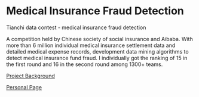 # Medical Insurance Fraud Detection
Tianchi data contest - medical insurance fraud detection  

A competition held by Chinese society of social insurance and Aibaba. With more than 6 million individual medical insurance settlement data and detailed medical expense records, development data mining algorithms to detect medical insurance fund fraud. I individually got the ranking of 15 in the first round and 16 in the second round among 1300+ teams.

[Project Background](https://tianchi.aliyun.com/competition/information.htm?raceId=231607)  

[Personal Page](https://tianchi.aliyun.com/science/scientistDetail.htm?spm=5176.100150.0.0.721f9077naoCEx&userId=1095279123079&_lang=en_US)
